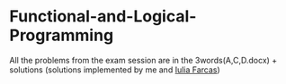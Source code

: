 # Functional-and-Logical-Programming

All the problems from the exam session are in the 3words(A,C,D.docx) + solutions (solutions implemented by me and [Iulia Farcas](https://github.com/iuliaafarcas))
